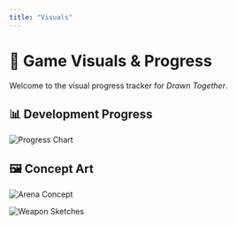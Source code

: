 ```yaml
---
title: "Visuals"
---
```


# 🎨 Game Visuals & Progress

Welcome to the visual progress tracker for *Drawn Together*.

## 📊 Development Progress

![Progress Chart](/assets/progress-chart.png)

## 🖼️ Concept Art

![Arena Concept](/assets/concept-arena.png)

![Weapon Sketches](/assets/weapon-sketches.png)
